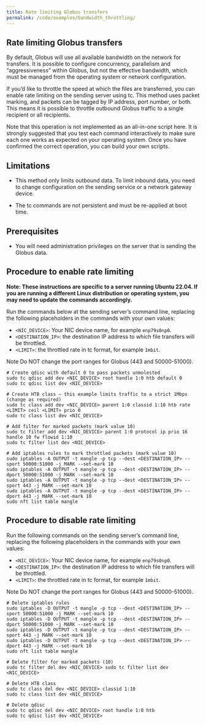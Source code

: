 ```yaml
---
title: Rate limiting Globus transfers
permalink: /code/examples/bandwidth_throttling/
---
```


## Rate limiting Globus transfers

By default, Globus will use all available bandwidth on the network for transfers. It is possible to configure concurrency, parallelism and “aggressiveness” within Globus, but not the effective bandwidth, which must be managed from the operating system or network configuration.

If you’d like to throttle the speed at which the files are transferred, you can enable rate limiting on the sending server using tc. This method uses packet marking, and packets can be tagged by IP address, port number, or both. This means it is possible to throttle outbound Globus traffic to a single recipient or all recipients.

Note that this operation is not implemented as an all-in-one script here. It is strongly suggested that you test each command interactively to make sure each one works as expected on your operating system. Once you have confirmed the correct operation, you can build your own scripts.

## Limitations

- This method only limits outbound data. To limit inbound data, you need to change configuration on the sending service or a network gateway device.

- The tc commands are not persistent and must be re-applied at boot time.

## Prerequisites

- You will need administration privileges on the server that is sending the Globus data.

## Procedure to enable rate limiting

**Note: These instructions are specific to a server running Ubuntu 22.04. If you are running a different Linux distribution or operating system, you may need to update the commands accordingly.**

Run the commands below at the sending server’s command line, replacing the following placeholders in the commands with your own values:

- ```<NIC_DEVICE>```: Your NIC device name, for example ```enp79s0np0```.
- ```<DESTINATION_IP>```: the destination IP address to which file transfers will be throttled.
- ```<LIMIT>```: the throttled rate in tc format, for example ```1mbit```.

Note Do NOT change the port ranges for Globus (443 and 50000-51000).

```
# Create qdisc with default 0 to pass packets unmolested
sudo tc qdisc add dev <NIC_DEVICE> root handle 1:0 htb default 0
sudo tc qdisc list dev <NIC_DEVICE>

# Create HTB class – this example limits traffic to a strict 1Mbps (change as required)
sudo tc class add dev <NIC_DEVICE> parent 1:0 classid 1:10 htb rate <LIMIT> ceil <LIMIT> prio 0
sudo tc class list dev <NIC_DEVICE>

# Add filter for marked packets (mark value 10)
sudo tc filter add dev <NIC_DEVICE> parent 1:0 protocol ip prio 16 handle 10 fw flowid 1:10
sudo tc filter list dev <NIC_DEVICE>

# Add iptables rules to mark throttled packets (mark value 10)
sudo iptables -A OUTPUT -t mangle -p tcp --dest <DESTINATION_IP> --sport 50000:51000 -j MARK --set-mark 10
sudo iptables -A OUTPUT -t mangle -p tcp --dest <DESTINATION_IP> --dport 50000:51000 -j MARK --set-mark 10
sudo iptables -A OUTPUT -t mangle -p tcp --dest <DESTINATION_IP> --sport 443 -j MARK --set-mark 10
sudo iptables -A OUTPUT -t mangle -p tcp --dest <DESTINATION_IP> --dport 443 -j MARK --set-mark 10
sudo nft list table mangle
```

## Procedure to disable rate limiting

Run the following commands on the sending server’s command line, replacing the following placeholders in the commands with your own values:

- ```<NIC_DEVICE>```: Your NIC device name, for example ```enp79s0np0```.
- ```<DESTINATION_IP>```: the destination IP address to which file transfers will be throttled.
- ```<LIMIT>```: the throttled rate in tc format, for example ```1mbit```.

Note Do NOT change the port ranges for Globus (443 and 50000-51000).

```
# Delete iptables rules
sudo iptables -D OUTPUT -t mangle -p tcp --dest <DESTINATION_IP> --sport 50000:51000 -j MARK --set-mark 10
sudo iptables -D OUTPUT -t mangle -p tcp --dest <DESTINATION_IP> --dport 50000:51000 -j MARK --set-mark 10
sudo iptables -D OUTPUT -t mangle -p tcp --dest <DESTINATION_IP> --sport 443 -j MARK --set-mark 10
sudo iptables -D OUTPUT -t mangle -p tcp --dest <DESTINATION_IP> --dport 443 -j MARK --set-mark 10
sudo nft list table mangle

# Delete filter for marked packets (10)
sudo tc filter del dev <NIC_DEVICE> sudo tc filter list dev <NIC_DEVICE>

# Delete HTB class
sudo tc class del dev <NIC_DEVICE> classid 1:10
sudo tc class list dev <NIC_DEVICE>

# Delete qdisc
sudo tc qdisc del dev <NIC_DEVICE> root handle 1:0 htb
sudo tc qdisc list dev <NIC_DEVICE>
```